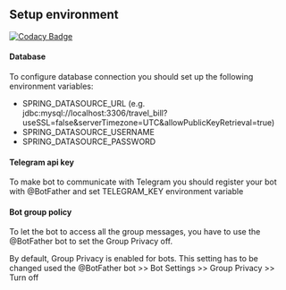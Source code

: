 ## Setup environment

[![Codacy Badge](https://api.codacy.com/project/badge/Grade/e1d86f35a09948449de97257412abe46)](https://app.codacy.com/manual/ArtemKlots/travel_bill?utm_source=github.com&utm_medium=referral&utm_content=ArtemKlots/travel_bill&utm_campaign=Badge_Grade_Dashboard)

#### Database

To configure database connection you should set up the following environment variables:
* SPRING_DATASOURCE_URL (e.g. jdbc:mysql://localhost:3306/travel_bill?useSSL=false&serverTimezone=UTC&allowPublicKeyRetrieval=true)
* SPRING_DATASOURCE_USERNAME
* SPRING_DATASOURCE_PASSWORD

#### Telegram api key

To make bot to communicate with Telegram you should register your bot with @BotFather and set  TELEGRAM_KEY environment variable


#### Bot group policy

To let the bot to access all the group messages, you have to use the @BotFather bot to set the Group Privacy off.

By default, Group Privacy is enabled for bots. This setting has to be changed used the @BotFather bot >> Bot Settings >> Group Privacy >> Turn off
